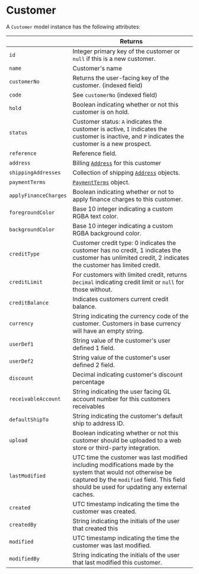 # Customer

A `Customer` model instance has the following attributes:

|   | Returns |
| --- | --- |
| `id` | Integer primary key of the customer or `null` if this is a new customer. |
| `name` | Customer's name |
| `customerNo` | Returns the user-facing key of the customer. (indexed field) |
| `code` | See `customerNo` (indexed field) |
| `hold` | Boolean indicating whether or not this customer is on hold. |
| `status` | Customer status: `A` indicates the customer is active, `I` indicates the customer is inactive, and `P` indicates the customer is a new prospect. |
| `reference` | Reference field. |
| `address` | Billing [`Address`](address.md) for this customer |
| `shippingAddresses` | Collection of shipping [`Address`](address.md) objects. |
| `paymentTerms` | [`PaymentTerms`](payment_terms.md) object. |
| `applyFinanceCharges` | Boolean indicating whether or not to apply finance charges to this customer. |
| `foregroundColor` | Base 10 integer indicating a custom RGBA text color. |
| `backgroundColor` | Base 10 integer indicating a custom RGBA background color. |
| `creditType` | Customer credit type: 0 indicates the customer has no  credit, 1 indicates the customer has unlimited credit, 2 indicates the customer has limited credit. |
| `creditLimit` | For customers with limited credit, returns `Decimal` indicating credit limit or `null` for those without. |
| `creditBalance` | Indicates customers current credit balance. |
| `currency` | String indicating the currency code of the customer. Customers in base currency will have an empty string. |
| `userDef1` | String value of the customer's user defined 1 field. |
| `userDef2` | String value of the customer's user defined 2 field. |
| `discount` | Decimal indicating customer's discount percentage |
| `receivableAccount` | String indicating the user facing GL account number for this customers receivables |
| `defaultShipTo` | String indicating the customer's default ship to address ID. |
| `upload` | Boolean indicating whether or not this customer should be uploaded to a web store or third-party integration. |
| `lastModified` | UTC time the customer was last modified including modifications made by the system that would not otherwise be captured by the `modified` field. This field should be used for updating any external caches. |
| `created` | UTC timestamp indicating the time the customer was created. |
| `createdBy` | String indicating the initials of the user that created this
| `modified` | UTC timestamp indicating the time the customer was last modified. |
| `modifiedBy` | String indicating the initials of the user that last modified this customer. |

